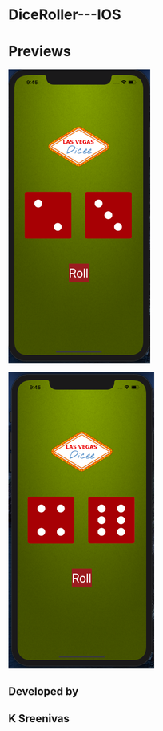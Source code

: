 # DiceRoller---IOS



# Previews

<p >
  <img src="https://github.com/Sreenivassreee/DiceRoller---IOS/blob/master/Previews/Screen-1.png "><br>
  
  <img src="https://github.com/Sreenivassreee/DiceRoller---IOS/blob/master/Previews/Screen-2.png "><br>
  
  
       
</p>

## Developed by
## K Sreenivas 
